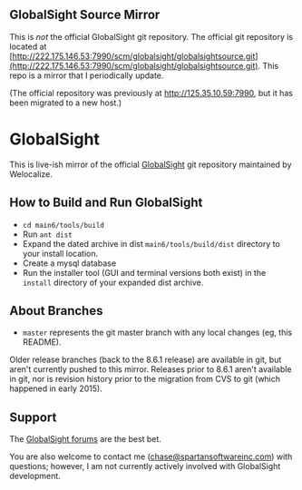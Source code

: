 GlobalSight Source Mirror
-------------------------------------------------------------

This is *not* the official GlobalSight git repository.  The official
git repository is located at [http://222.175.146.53:7990/scm/globalsight/globalsightsource.git](http://222.175.146.53:7990/scm/globalsight/globalsightsource.git).
This repo is a mirror that I periodically update.

(The official repository was previously at http://125.35.10.59:7990, but it has been migrated to a new host.)

GlobalSight
===========

This is live-ish mirror of the official [GlobalSight](http://globalsight.com)
git repository maintained by Welocalize.


How to Build and Run GlobalSight
--------------------------------
* `cd main6/tools/build`
* Run `ant dist`
* Expand the dated archive in dist `main6/tools/build/dist` directory to your install location.
* Create a mysql database
* Run the installer tool (GUI and terminal versions both exist) in the `install` directory of your expanded dist archive.

About Branches
--------------
* `master` represents the git master branch with any local changes (eg, this README).

Older release branches (back to the 8.6.1 release) are available in git, but
aren't currently pushed to this mirror.  Releases prior to 8.6.1 aren't
available in git, nor is revision history prior to the migration from CVS to
git (which happened in early 2015).

Support
-------
The [GlobalSight forums](http://www.globalsight.com/forums/) are the best bet.

You are also welcome to contact me (chase@spartansoftwareinc.com) with
questions; however, I am not currently actively involved with GlobalSight
development.
